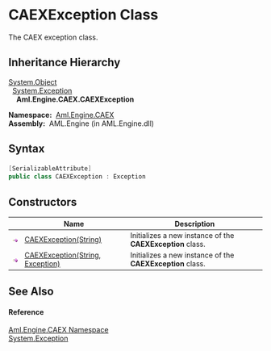 CAEXException Class
===================
The CAEX exception class.


Inheritance Hierarchy
---------------------
[System.Object][1]  
  [System.Exception][2]  
    **Aml.Engine.CAEX.CAEXException**  

  **Namespace:**  [Aml.Engine.CAEX][3]  
  **Assembly:**  AML.Engine (in AML.Engine.dll)

Syntax
------

```csharp
[SerializableAttribute]
public class CAEXException : Exception
```


Constructors
------------

                 | Name                                  | Description                                                
---------------- | ------------------------------------- | ---------------------------------------------------------- 
![Public method] | [CAEXException(String)][4]            | Initializes a new instance of the **CAEXException** class. 
![Public method] | [CAEXException(String, Exception)][5] | Initializes a new instance of the **CAEXException** class. 


See Also
--------

#### Reference
[Aml.Engine.CAEX Namespace][3]  
[System.Exception][2]  

[1]: https://docs.microsoft.com/dotnet/api/system.object
[2]: https://docs.microsoft.com/dotnet/api/system.exception
[3]: ../README.md
[4]: _ctor.md
[5]: _ctor_1.md
[6]: https://www.automationml.org
[7]: ../../icons/logoShade.png
[Public method]: ../../icons/pubmethod.gif "Public method"